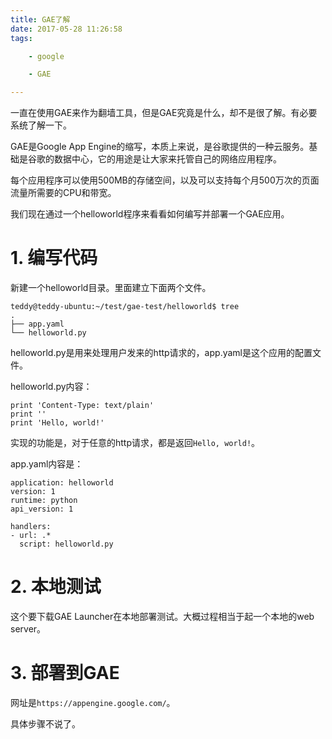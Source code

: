 ```yaml
---
title: GAE了解
date: 2017-05-28 11:26:58
tags:

	- google

	- GAE

---
```


一直在使用GAE来作为翻墙工具，但是GAE究竟是什么，却不是很了解。有必要系统了解一下。

GAE是Google App Engine的缩写，本质上来说，是谷歌提供的一种云服务。基础是谷歌的数据中心，它的用途是让大家来托管自己的网络应用程序。

每个应用程序可以使用500MB的存储空间，以及可以支持每个月500万次的页面流量所需要的CPU和带宽。

我们现在通过一个helloworld程序来看看如何编写并部署一个GAE应用。

# 1. 编写代码

新建一个helloworld目录。里面建立下面两个文件。

```
teddy@teddy-ubuntu:~/test/gae-test/helloworld$ tree
.
├── app.yaml
└── helloworld.py
```

helloworld.py是用来处理用户发来的http请求的，app.yaml是这个应用的配置文件。

helloworld.py内容：

```
print 'Content-Type: text/plain'  
print ''  
print 'Hello, world!'  
```

实现的功能是，对于任意的http请求，都是返回`Hello, world!`。

app.yaml内容是：

```
application: helloworld  
version: 1  
runtime: python  
api_version: 1  
  
handlers:  
- url: .*  
  script: helloworld.py  

```

# 2. 本地测试

这个要下载GAE  Launcher在本地部署测试。大概过程相当于起一个本地的web server。





# 3. 部署到GAE

网址是`https://appengine.google.com/`。

具体步骤不说了。



